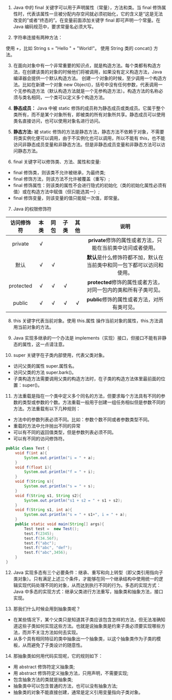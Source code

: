1. Java 中的 final 关键字可以用于声明属性（常量），方法和类。当 final 修饰属性时，代表该属性一旦被分配内存空间就必须初始化，它的含义是“这是无法改变的”或者“终态的”。在变量前面添加关键字 final 即可声明一个常量。在 Java 编码规范中，要求常量名必须大写。

2. 字符串连接有两种方法：

使用 +，比如 String s = "Hello " + "World!"。
使用 String 类的 concat() 方法。

3. 在面向对象中有一个非常重要的知识点，就是构造方法。每个类都有构造方法，在创建该类的对象的时候他们将被调用，如果没有定义构造方法，Java 编译器会提供一个默认构造方法。 创建一个对象的时候，至少调用一个构造方法。比如在新建一个对象 new Object()，括号中没有任何参数，代表调用一个无参构造方法（默认构造方法就是一个无参构造方法）。构造方法的名称必须与类名相同，一个类可以定义多个构造方法。

4. **静态成员：** Java 中被 static 修饰的成员称为静态成员或类成员。它属于整个类所有，而不是某个对象所有，即被类的所有对象所共享。静态成员可以使用类名直接访问，也可以使用对象名进行访问。

5. **静态方法:** 被 static 修饰的方法是静态方法，静态方法不依赖于对象，不需要将类实例化便可以调用，由于不实例化也可以调用，所以不能有 this，也不能访问非静态成员变量和非静态方法。但是非静态成员变量和非静态方法可以访问静态方法。

6. final 关键字可以修饰类、方法、属性和变量:
- final 修饰类，则该类不允许被继承，为最终类;
- final 修饰方法，则该方法不允许被覆盖（重写）;
- final 修饰属性：则该类的属性不会进行隐式的初始化（类的初始化属性必须有值）或在构造方法中赋值（但只能选其一）;
- final 修饰变量，则该变量的值只能赋一次值，即常量。

7. Java 的权限修饰符

|访问修饰符|本类|同包|子类|其他|说明|
|:--:|:--:|:--:|:--:|:--:|:--:|
|private|√||||**private**修饰的属性或者方法，只能在当前类中访问或者使用。|
|默认|√|√|||**默认**是什么修饰符都不加，默认在当前类中和同一包下都可以访问和使用。|
|protected|√|√|√||**protected**修饰的属性或者方法，对同一包内的类和所有子类可见。|
|public|√|√|√|√|**public**修饰的属性或者方法，对所有类可见。|

8. this 关键字代表当前对象。使用 this.属性 操作当前对象的属性，this.方法调用当前对象的方法。

9. Java 实现多继承的一个办法是 implements（实现）接口，但接口不能有非静态的属性，这一点请注意。

10. super 关键字在子类内部使用，代表父类对象。
- 访问父类的属性 super.属性名。
- 访问父类的方法 super.bark()。
- 子类构造方法需要调用父类的构造方法时，在子类的构造方法体里最前面的位置：super()。

11. 方法重载是指在一个类中定义多个同名的方法，但要求每个方法具有不同的参数的类型或参数的个数。方法重载一般用于创建一组任务相似但是参数不同的方法。方法重载有以下几种规则：
- 方法中的参数列表必须不同。比如：参数个数不同或者参数类型不同。
- 重载的方法中允许抛出不同的异常
- 可以有不同的返回值类型，但是参数列表必须不同。
- 可以有不同的访问修饰符。
```java
public class Test {
    void f(int a){
        System.out.println("i = " + a);
    }
    void f(float i){
        System.out.println("f = " + i);
    }
    void f(String s){
        System.out.println("s = " + s);
    }
    void f(String s1, String s2){
        System.out.println("s1 + s2 = " + s1 + s2);
    }
    void f(String s1, int a){
        System.out.println("s = " + s1+", i = " + a);
    }
    public static void main(String[] args){
        Test test =  new Test();
        test.f(2345);
        test.f(34.56f);
        test.f("abc");
        test.f("abc", "def");
        test.f("abc",3456);
    }
}
```

12. Java 实现多态有三个必要条件：继承、重写和向上转型（即父类引用指向子类对象）。只有满足上述三个条件，才能够在同一个继承结构中使用统一的逻辑实现代码处理不同的对象，从而达到执行不同的行为。多态的实现方式：Java 中多态的实现方式：继承父类进行方法重写，抽象类和抽象方法，接口实现。

13. 那我们什么时候会用到抽象类呢？

- 在某些情况下，某个父类只是知道其子类应该包含怎样的方法，但无法准确知道这些子类如何实现这些方法。也就是说抽象类是约束子类必须要实现哪些方法，而并不关注方法如何去实现。
- 从多个具有相同特征的类中抽象出一个抽象类，以这个抽象类作为子类的模板，从而避免了子类设计的随意性。

14. 那抽象类如何用代码实现呢，它的规则如下：

- 用 abstract 修饰符定义抽象类;
- 用 abstract 修饰符定义抽象方法，只用声明，不需要实现;
- 包含抽象方法的类就是抽象类;
- 抽象类中可以包含普通的方法，也可以没有抽象方法;
- 抽象类的对象不能直接创建，通常是定义引用变量指向子类对象。